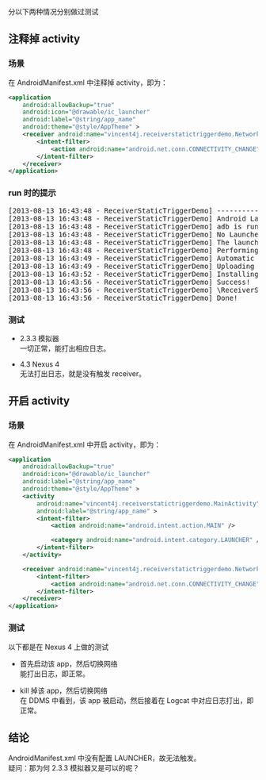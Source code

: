 分以下两种情况分别做过测试

## 注释掉 activity

### 场景

在 AndroidManifest.xml 中注释掉 activity，即为：
```xml
<application
    android:allowBackup="true"
    android:icon="@drawable/ic_launcher"
    android:label="@string/app_name"
    android:theme="@style/AppTheme" >
    <receiver android:name="vincent4j.receiverstatictriggerdemo.NetworkStateReceiver" >
        <intent-filter>
            <action android:name="android.net.conn.CONNECTIVITY_CHANGE" />
        </intent-filter>
    </receiver>
</application>
```

### run 时的提示

<pre>
[2013-08-13 16:43:48 - ReceiverStaticTriggerDemo] ------------------------------
[2013-08-13 16:43:48 - ReceiverStaticTriggerDemo] Android Launch!
[2013-08-13 16:43:48 - ReceiverStaticTriggerDemo] adb is running normally.
[2013-08-13 16:43:48 - ReceiverStaticTriggerDemo] No Launcher activity found!
[2013-08-13 16:43:48 - ReceiverStaticTriggerDemo] The launch will only sync the application package on the device!
[2013-08-13 16:43:48 - ReceiverStaticTriggerDemo] Performing sync
[2013-08-13 16:43:49 - ReceiverStaticTriggerDemo] Automatic Target Mode: using existing emulator 'emulator-5554' running compatible AVD 'AVD-2.3.3'
[2013-08-13 16:43:49 - ReceiverStaticTriggerDemo] Uploading ReceiverStaticTriggerDemo.apk onto device 'emulator-5554'
[2013-08-13 16:43:52 - ReceiverStaticTriggerDemo] Installing ReceiverStaticTriggerDemo.apk...
[2013-08-13 16:43:56 - ReceiverStaticTriggerDemo] Success!
[2013-08-13 16:43:56 - ReceiverStaticTriggerDemo] \ReceiverStaticTriggerDemo\bin\ReceiverStaticTriggerDemo.apk installed on device
[2013-08-13 16:43:56 - ReceiverStaticTriggerDemo] Done!
</pre>

### 测试

- 2.3.3 模拟器     
一切正常，能打出相应日志。

- 4.3 Nexus 4    
无法打出日志，就是没有触发 receiver。

## 开启 activity

### 场景

在 AndroidManifest.xml 中开启 activity，即为：

```xml
<application
    android:allowBackup="true"
    android:icon="@drawable/ic_launcher"
    android:label="@string/app_name"
    android:theme="@style/AppTheme" >
    <activity
        android:name="vincent4j.receiverstatictriggerdemo.MainActivity"
        android:label="@string/app_name" >
        <intent-filter>
            <action android:name="android.intent.action.MAIN" />

            <category android:name="android.intent.category.LAUNCHER" />
        </intent-filter>
    </activity>

    <receiver android:name="vincent4j.receiverstatictriggerdemo.NetworkStateReceiver" >
        <intent-filter>
            <action android:name="android.net.conn.CONNECTIVITY_CHANGE" />
        </intent-filter>
    </receiver>
</application>
```

### 测试

以下都是在 Nexus 4 上做的测试

- 首先启动该 app，然后切换网络    
能打出日志，即正常。

- kill 掉该 app，然后切换网络    
在 DDMS 中看到，该 app 被启动，然后接着在 Logcat 中对应日志打出，即正常。

## 结论

AndroidManifest.xml 中没有配置 LAUNCHER，故无法触发。    
疑问：那为何 2.3.3 模拟器又是可以的呢？
